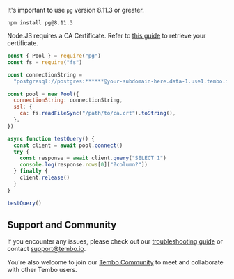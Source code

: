 It's important to use `pg` version 8.11.3 or greater.

```shell title="shell"
npm install pg@8.11.3
```

Node.JS requires a CA Certificate. Refer to [this guide](/docs/tembo-cloud/security-and-authentication/connecting-with-stronger-sslmode) to retrieve your certificate.

```js title="app.js"
const { Pool } = require("pg")
const fs = require("fs")

const connectionString =
  "postgresql://postgres:******@your-subdomain-here.data-1.use1.tembo.io:5432/postgres"

const pool = new Pool({
  connectionString: connectionString,
  ssl: {
    ca: fs.readFileSync("/path/to/ca.crt").toString(),
  },
})

async function testQuery() {
  const client = await pool.connect()
  try {
    const response = await client.query("SELECT 1")
    console.log(response.rows[0]["?column?"])
  } finally {
    client.release()
  }
}

testQuery()
```

## Support and Community

If you encounter any issues, please check out our [troubleshooting guide](https://tembo.io/docs/tembo-cloud/configuration-and-management/troubleshooting) or contact [support@tembo.io](mailto:support@tembo.io).

You're also welcome to join our [Tembo Community](https://join.slack.com/t/tembocommunity/shared_invite/zt-23o25qt91-AnZoC1jhLMLubwia4GeNGw) to meet and collaborate with other Tembo users.
